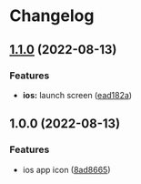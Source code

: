 # Changelog

## [1.1.0](https://github.com/thipokch/method/compare/dev-v1.0.0...dev-v1.1.0) (2022-08-13)


### Features

* **ios:** launch screen ([ead182a](https://github.com/thipokch/method/commit/ead182ad098cc958ad7eb17dbdbd5e6e8e8abf41))

## 1.0.0 (2022-08-13)


### Features

* ios app icon ([8ad8665](https://github.com/thipokch/method/commit/8ad86656b36ae2d808342879c42a76901c6e7665))

